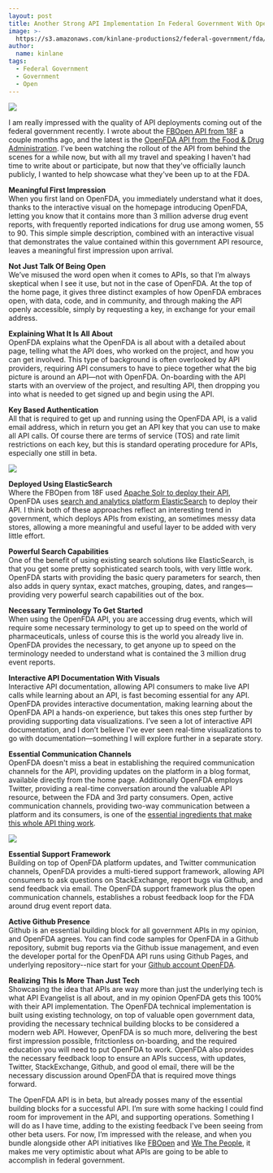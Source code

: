 ```yaml
---
layout: post
title: Another Strong API Implementation In Federal Government With OpenFDA
image: >-
  https://s3.amazonaws.com/kinlane-productions2/federal-government/fda/open-fda-logo.png
author:
  name: kinlane
tags:
  - Federal Government
  - Government
  - Open
---
```

[![](https://s3.amazonaws.com/kinlane-productions2/federal-government/fda/open-fda-logo.png)](https://open.fda.gov/index.html)

I am really impressed with the quality of API deployments coming out of the federal government recently. I wrote about the [FBOpen API from 18F](http://apievangelist.com/2014/04/08/18f-shows-what-is-possible-in-government-with-fbopen-api/) a couple months ago, and the latest is the [OpenFDA API from the Food & Drug Administration](https://open.fda.gov/index.html). I’ve been watching the rollout of the API from behind the scenes for a while now, but with all my travel and speaking I haven't had time to write about or participate, but now that they've officially launch publicly, I wanted to help showcase what they've been up to at the FDA.

**Meaningful First Impression**  
When you first land on OpenFDA, you immediately understand what it does, thanks to the interactive visual on the homepage introducing OpenFDA, letting you know that it contains more than 3 million adverse drug event reports, with frequently reported indications for drug use among women, 55 to 90. This simple simple description, combined with an interactive visual that demonstrates the value contained within this government API resource, leaves a meaningful first impression upon arrival.

**Not Just Talk Of Being Open**  
We’ve misused the word open when it comes to APIs, so that I’m always skeptical when I see it use, but not in the case of OpenFDA. At the top of the home page, it gives three distinct examples of how OpenFDA embraces open, with data, code, and in community, and through making the API openly accessible, simply by requesting a key, in exchange for your email address.

**Explaining What It Is All About**  
OpenFDA explains what the OpenFDA is all about with a detailed about page, telling what the API does, who worked on the project, and how you can get involved. This type of background is often overlooked by API providers, requiring API consumers to have to piece together what the big picture is around an API—not with OpenFDA. On-boarding with the API starts with an overview of the project, and resulting API, then dropping you into what is needed to get signed up and begin using the API.

**Key Based Authentication**  
All that is required to get up and running using the OpenFDA API, is a valid email address, which in return you get an API key that you can use to make all API calls. Of course there are terms of service (TOS) and rate limit restrictions on each key, but this is standard operating procedure for APIs, especially one still in beta.

[![](https://s3.amazonaws.com/kinlane-productions2/api-evangelist/elasticsearch/elastic-search-logo.jpg)](http://www.elasticsearch.org/)

**Deployed Using ElasticSearch**  
Where the FBOpen from 18F used [Apache Solr to deploy their API](https://lucene.apache.org/solr/), OpenFDA uses [search and analytics platform ElasticSearch](http://www.elasticsearch.org/) to deploy their API. I think both of these approaches reflect an interesting trend in government, which deploys APIs from existing, an sometimes messy data stores, allowing a more meaningful and useful layer to be added with very little effort.

**Powerful Search Capabilities**  
One of the benefit of using existing search solutions like ElasticSearch, is that you get some pretty sophisticated search tools, with very little work. OpenFDA starts with providing the basic query parameters for search, then also adds in query syntax, exact matches, grouping, dates, and ranges—providing very powerful search capabilities out of the box.

**Necessary Terminology To Get Started**  
When using the OpenFDA API, you are accessing drug events, which will require some necessary terminology to get up to speed on the world of pharmaceuticals, unless of course this is the world you already live in. OpenFDA provides the necessary, to get anyone up to speed on the terminology needed to understand what is contained the 3 million drug event reports.

**Interactive API Documentation With Visuals**  
Interactive API documentation, allowing API consumers to make live API calls while learning about an API, is fast becoming essential for any API. OpenFDA provides interactive documentation, making learning about the OpenFDA API a hands-on experience, but takes this ones step further by providing supporting data visualizations. I’ve seen a lot of interactive API documentation, and I don’t believe I've ever seen real-time visualizations to go with documentation—something I will explore further in a separate story.

**Essential Communication Channels**  
OpenFDA doesn't miss a beat in establishing the required communication channels for the API, providing updates on the platform in a blog format, available directly from the home page. Additionally OpenFDA employs Twitter, providing a real-time conversation around the valuable API resource, between the FDA and 3rd party consumers. Open, active communication channels, providing two-way communication between a platform and its consumers, is one of the [essential ingredients that make this whole API thing work](http://apievangelist.com/2014/05/06/remembering-why-this-whole-api-thing-is-working--apidays-berlin/).

[![](https://s3.amazonaws.com/kinlane-productions2/federal-government/fda/introducing-open-fda.png)](https://open.fda.gov/index.html)

**Essential Support Framework**  
Building on top of OpenFDA platform updates, and Twitter communication channels, OpenFDA provides a multi-tiered support framework, allowing API consumers to ask questions on StackExchange, report bugs via Github, and send feedback via email. The OpenFDA support framework plus the open communication channels, establishes a robust feedback loop for the FDA around drug event report data.

**Active Github Presence**  
Github is an essential building block for all government APIs in my opinion, and OpenFDA agrees. You can find code samples for OpenFDA in a Github repository, submit bug reports via the Github issue management, and even the developer portal for the OpenFDA API runs using Github Pages, and underlying repository--nice start for your [Github account OpenFDA](https://github.com/fda).

**Realizing This Is More Than Just Tech**  
Showcasing the idea that APIs are way more than just the underlying tech is what API Evangelist is all about, and in my opinion OpenFDA gets this 100% with their API implementation. The OpenFDA technical implementation is built using existing technology, on top of valuable open government data, providing the necessary technical building blocks to be considered a modern web API. However, OpenFDA is so much more, delivering the best first impression possible, fritctionless on-boarding, and the required education you will need to put OpenFDA to work. OpenFDA also provides the necessary feedback loop to ensure an APIs success, with updates, Twitter, StackExchange, Github, and good ol email, there will be the necessary discussion around OpenFDA that is required move things forward.

The OpenFDA API is in beta, but already posses many of the essential building blocks for a successful API. I’m sure with some hacking I could find room for improvement in the API, and supporting operations. Something I will do as I have time, adding to the existing feedback I've been seeing from other beta users. For now, I’m impressed with the release, and when you bundle alongside other API initiatives like [FBOpen](http://apievangelist.com/2014/04/08/18f-shows-what-is-possible-in-government-with-fbopen-api/) and [We The People](http://apievangelist.com/2014/06/03/significance-of-the-we-the-people-api-being-first-modern-read--write-web-api-in-government/), it makes me very optimistic about what APIs are going to be able to accomplish in federal government.